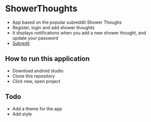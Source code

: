 # ShowerThoughts

- App based on the popular subreddit Shower Thoughs
- Register, login and add shower thoughts
- It displays notifications when you add a new shower thought, and update your password
- [Subredit](www.reddit.com/r/showerthoughts)

## How to run this application
-   Download android studio
-   Clone this repository
-   Click new, open project

## Todo
-   Add a theme for the app
-   Add style